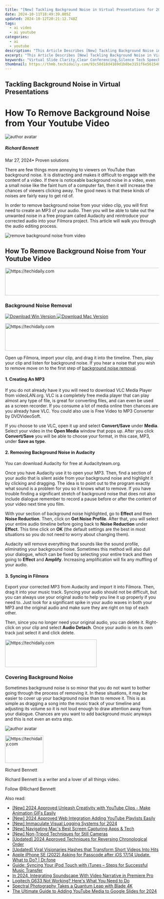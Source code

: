 ```yaml
---
title: "[New] Tackling Background Noise in Virtual Presentations for 2024"
date: 2024-10-11T18:49:39.805Z
updated: 2024-10-12T20:21:12.748Z
tags:
  - ai video
  - ai youtube
categories:
  - ai
  - youtube
description: "This Article Describes [New] Tackling Background Noise in Virtual Presentations for 2024"
excerpt: "This Article Describes [New] Tackling Background Noise in Virtual Presentations for 2024"
keywords: "Virtual Slide Clarity,Clear Conferencing,Silence Tech Speech,Signal Reduction Tools,Echo Suppression Systems,Audio Noise Elimination,Sound Quality Improvement"
thumbnail: https://thmb.techidaily.com/93c58d18d4169d1b8be3151f6e561548c6b0c37eb736f1516830c78d9ab2d4d1.jpg
---
```


## Tackling Background Noise in Virtual Presentations

# How To Remove Background Noise from Your Youtube Video

![author avatar](https://images.wondershare.com/filmora/article-images/richard-bennett.jpg)

##### Richard Bennett

 Mar 27, 2024• Proven solutions

There are few things more annoying to viewers on YouTube than background noise. It is distracting and makes it difficult to engage with the content of a video. If there is noticeable background noise in a video, even a small noise like the faint hum of a computer fan, then it will increase the chances of viewers clicking away. The good news is that these kinds of noises are fairly easy to get rid of.

In order to remove background noise from your video clip, you will first need to create an MP3 of your audio. Then you will be able to take out the unwanted noise in a free program called Audacity and reintroduce your corrected audio into your Filmora project. This article will walk you through the audio editing process.

![remove background noise from video](https://images.wondershare.com/filmora/article-images/2021/remove-background-noise-from-video.jpg)

## How To Remove Background Noise from Your Youtube Video

<!-- affiliate ads begin -->
<a href="https://appsumo.8odi.net/c/5597632/2144299/7443" target="_top" id="2144299">
  <img src="//a.impactradius-go.com/display-ad/7443-2144299" border="0" alt="https://techidaily.com" width="728" height="90"/>
</a>
<img height="0" width="0" src="https://appsumo.8odi.net/i/5597632/2144299/7443" style="position:absolute;visibility:hidden;" border="0" />
<!-- affiliate ads end -->

### Background Noise Removal

[![Download Win Version](https://images.wondershare.com/filmora/guide/download-btn-win.jpg) ](https://tools.techidaily.com/wondershare/filmora/download/) [![Download Mac Version](https://images.wondershare.com/filmora/guide/download-btn-mac.jpg) ](https://tools.techidaily.com/wondershare/filmora/download/)

<!-- affiliate ads begin -->
<a href="https://wigfever.sjv.io/c/5597632/2014851/22899" target="_top" id="2014851">
  <img src="//a.impactradius-go.com/display-ad/22899-2014851" border="0" alt="https://techidaily.com" width="728" height="90"/>
</a>
<img height="0" width="0" src="https://wigfever.sjv.io/i/5597632/2014851/22899" style="position:absolute;visibility:hidden;" border="0" />
<!-- affiliate ads end -->

Open up Filmora, import your clip, and drag it into the timeline. Then, play your clip and listen for background noise. If you hear a noise that you wish to remove move on to the first step of [background noise removal](https://tools.techidaily.com/wondershare/filmora/download/).

#### 1\.  Creating An MP3

If you do not already have it you will need to download VLC Media Player from videoLAN.org. VLC is a completely free media player that can play almost any type of file, is great for converting files, and can even be used as a screen recorder. If you consume a lot of media online then chances are you already have VLC. You could also use is Free Video to MP3 Converter by DVDVideoSoft.

If you choose to use VLC, open it up and select **Convert/Save** under **Media**. Select your video in the **Open Media** window that pops up. After you click **Convert/Save** you will be able to choose your format, in this case, MP3, under **Save as type**.

#### 2\.  Removing Background Noise in Audacity

You can download Audacity for free at Audacityteam.org.

Once you have Audacity use it to open your MP3\. Then, find a section of your audio that is silent aside from your background noise and highlight it by clicking and dragging. The idea is to point out to the program exactly what sound is a problem for you so it knows what to remove. If you have trouble finding a significant stretch of background noise that does not also include dialogue remember to record a pause before or after the content of your video next time you film.

With your section of background noise highlighted, go to **Effect** and then **Noise Reduction**. Then, click on **Get Noise Profile**. After that, you will select your entire audio timeline before going back to **Noise Reduction** under **Effect**. This time click on **OK** (the default settings are the best in most situations so you do not need to worry about changing them).

Audacity will remove everything that sounds like the sound profile, eliminating your background noise. Sometimes this method will also dull your dialogue, which can be fixed by selecting your entire track and then going to **Effect** and **Amplify**. Increasing amplification will fix any muffling of your audio.

#### 3\. Syncing in Filmora

Export your corrected MP3 from Audacity and import it into Filmora. Then, drag it into your music track. Syncing your audio should not be difficult, but you can always use your original audio to help you line it up properly if you need to. Just look for a significant spike in your audio waves in both your MP3 and the original audio and make sure they are right on top of each other.

Then, since you no longer need your original audio, you can delete it. Right-click on your clip and select **Audio Detach**. Once your audio is on its own track just select it and click delete.

<!-- affiliate ads begin -->
<a href="https://aligracehair.sjv.io/c/5597632/1925484/19272" target="_top" id="1925484">
  <img src="//a.impactradius-go.com/display-ad/19272-1925484" border="0" alt="https://techidaily.com" width="300" height="90"/>
</a>
<img height="0" width="0" src="https://aligracehair.sjv.io/i/5597632/1925484/19272" style="position:absolute;visibility:hidden;" border="0" />
<!-- affiliate ads end -->

### Covering Background Noise

Sometimes background noise is so minor that you do not want to bother going through the process of removing it. In these situations, it may be easier to cover up your background noise than to remove it. This is as simple as dragging a song into the music track of your timeline and adjusting its volume so it is not loud enough to draw attention away from your dialogue. Chances are you want to add background music anyways and this is not even an extra step.

![author avatar](https://images.wondershare.com/filmora/article-images/richard-bennett.jpg)

<!-- affiliate ads begin -->
<a href="https://25home.pxf.io/c/5597632/2148637/16836" target="_top" id="2148637">
  <img src="//a.impactradius-go.com/display-ad/16836-2148637" border="0" alt="https://techidaily.com" width="125" height="90"/>
</a>
<img height="0" width="0" src="https://25home.pxf.io/i/5597632/2148637/16836" style="position:absolute;visibility:hidden;" border="0" />
<!-- affiliate ads end -->

Richard Bennett

Richard Bennett is a writer and a lover of all things video.

Follow @Richard Bennett

<ins class="adsbygoogle"
     style="display:block"
     data-ad-format="autorelaxed"
     data-ad-client="ca-pub-7571918770474297"
     data-ad-slot="1223367746"></ins>

<ins class="adsbygoogle"
     style="display:block"
     data-ad-client="ca-pub-7571918770474297"
     data-ad-slot="8358498916"
     data-ad-format="auto"
     data-full-width-responsive="true"></ins>

<span class="atpl-alsoreadstyle">Also read:</span>
<div><ul>
<li><a href="https://youtube-webster.techidaily.com/024-approved-unleash-creativity-with-youtube-clips-make-animation-gifs-easily/"><u>[New] 2024 Approved Unleash Creativity with YouTube Clips - Make Animation GIFs Easily</u></a></li>
<li><a href="https://youtube-webster.techidaily.com/024-approved-web-integration-adding-youtube-playlists-easily/"><u>[New] 2024 Approved Web Integration Adding YouTube Playlists Easily</u></a></li>
<li><a href="https://visual-screen-recording.techidaily.com/new-immaculate-visual-logging-systems-for-2024/"><u>[New] Immaculate Visual Logging Systems for 2024</u></a></li>
<li><a href="https://desktop-recording.techidaily.com/new-navigating-macs-best-screen-capturing-apps-and-tech/"><u>[New] Navigating Mac's Best Screen Capturing Apps & Tech</u></a></li>
<li><a href="https://youtube-webster.techidaily.com/on-tripod-techniques-for-still-cameras/"><u>[New] Non-Tripod Techniques for Still Cameras</u></a></li>
<li><a href="https://fox-blue.techidaily.com/updated-2024-approved-techniques-for-reversing-chronological-order/"><u>[Updated] 2024 Approved Techniques for Reversing Chronological Order</u></a></li>
<li><a href="https://youtube-webster.techidaily.com/ed-viral-visionaries-hashes-that-transform-short-videos-into-hits/"><u>[Updated] Viral Visionaries Hashes that Transform Short Videos Into Hits</u></a></li>
<li><a href="https://iphone-unlock.techidaily.com/apple-iphone-se-2022-asking-for-passcode-after-ios-1714-update-what-to-do-drfone-by-drfone-ios/"><u>Apple iPhone SE (2022) Asking for Passcode after iOS 17/14 Update, What to Do? | Dr.fone</u></a></li>
<li><a href="https://win-web3.techidaily.com/guide-syncing-your-ipod-touch-with-itunes-steps-for-successful-music-transfer/"><u>Guide: Syncing Your iPod Touch with iTunes – Steps for Successful Music Transfer</u></a></li>
<li><a href="https://extra-skills.techidaily.com/in-2024-integrating-soundscape-with-video-narrative-in-premiere-pro/"><u>In 2024, Integrating Soundscape With Video Narrative in Premiere Pro</u></a></li>
<li><a href="https://sound-issues.techidaily.com/1723015579100-logitech-g633-not-working-heres-what-you-need-to-do/"><u>Logitech G633 Not Working? Here's What You Need to Do</u></a></li>
<li><a href="https://extra-tips.techidaily.com/spectral-photography-takes-a-quantum-leap-with-blade-4k/"><u>Spectral Photography Takes a Quantum Leap with Blade 4K</u></a></li>
<li><a href="https://youtube-webster.techidaily.com/ltimate-guide-to-adding-youtube-media-to-google-slides-for-2024/"><u>The Ultimate Guide to Adding YouTube Media to Google Slides for 2024</u></a></li>
</ul></div>


